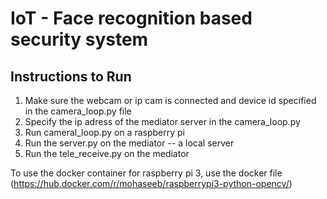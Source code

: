 # IoT - Face recognition based security system

## Instructions to Run
1. Make sure the webcam or ip cam is connected and device id specified in the camera_loop.py file
2. Specify the ip adress of the mediator server in the camera_loop.py
3. Run cameral_loop.py on a raspberry pi
4. Run the server.py on the mediator -- a local server
5. Run the tele_receive.py on the mediator

To use the docker container for raspberry pi 3, use the docker file
(https://hub.docker.com/r/mohaseeb/raspberrypi3-python-opencv/)